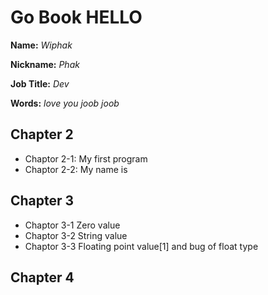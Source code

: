 # Go Book HELLO

**Name:** *Wiphak*

**Nickname:** *Phak*

**Job Title:** *Dev*

**Words:** *love you joob joob* 
## Chapter 2

 * Chaptor 2-1: My first program
 * Chaptor 2-2: My name is

## Chapter 3

 * Chaptor 3-1 Zero value
 * Chaptor 3-2 String value
 * Chaptor 3-3 Floating point value[1] and bug of float type

## Chapter 4
